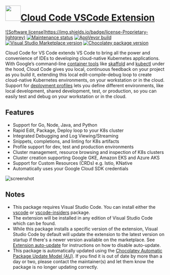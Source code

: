 ﻿# [<img src="https://cdn.jsdelivr.net/gh/dgalbraith/chocolatey-packages@TODO/icons/vscode-cloud-code.png" width="48" height="48" />Cloud Code VSCode Extension](<https://chocolatey.org/packages/vscode-cloud-code>)

[![Software license]https://img.shields.io/badge/license-Proprietary-lightgrey)](https://cloud.google.com/terms/plugins/)
[![Maintenance status](https://img.shields.io/badge/maintained%3F-yes-green.svg)](https://github.com/dgalbraith/chocolatey-packages/graphs/commit-activity)
[![AppVeyor build](https://img.shields.io/appveyor/ci/dgalbraith/chocolatey-packages)](https://ci.appveyor.com/project/dgalbraith/chocolatey-packages)
[![Visual Studio Marketplace version](https://img.shields.io/visual-studio-marketplace/v/GoogleCloudTools.cloudcode?label=Marketplace)](https://marketplace.visualstudio.com/items?itemName=GoogleCloudTools.cloudcode)
[![Chocolatey package version](https://img.shields.io/chocolatey/v/vscode-cloud-code?label=Chocolatey)](https://chocolatey.org/packages/vscode-cloud-code)

Cloud Code for VS Code extends VS Code to bring all the power and convenience of IDEs to developing cloud-native Kubernetes applications. With Google’s command-line [container tools](https://github.com/GoogleContainerTools) like [skaffold](https://skaffold.dev/) and [kubectl](https://kubernetes.io/docs/tasks/tools/install-kubectl/) under the hood, Cloud Code gives you local, continuous feedback on your project as you build it, extending this local edit-compile-debug loop to create cloud-native Kubernetes environments, on your workstation or in the cloud. Support for [deployment profiles](https://skaffold.dev/docs/how-tos/profiles/) lets you define different environments, like local development, shared development, test, or production, so you can easily test and debug on your workstation or in the cloud.

## Features

* Support for Go, Node, Java, and Python
* Rapid Edit, Package, Deploy loop to your K8s cluster
* Integrated Debugging and Log Viewing/Streaming
* Snippets, completions, and linting for K8s artifacts
* Profile support for dev, test and production environments
* Cluster management, resource browsing and inspection of K8s clusters
* Cluster creation supporting Google GKE, Amazon EKS and Azure AKS
* Support for Custom Resources (CRDs) e.g. Istio, KNative
* Automatically uses your Google Cloud SDK credentials

![screenshot](https://cdn.jsdelivr.net/gh/dgalbraith/chocolatey-packages@TODO/automatic/vscode-cloud-code/screenshot.png)

## Notes

* This package requires Visual Studio Code.
  You can install either the [vscode](https://chocolatey.org/packages/vscode) or [vscode-insiders](https://chocolatey.org/packages/vscode-insiders) package.
* The extension will be installed in any edition of Visual Studio Code which can be found.
* While this package installs a specific version of the extension, Visual Studio Code by default will update the extension to the latest version on startup
  if there's a newer version available on the marketplace.
  See [Extension auto-update](https://code.visualstudio.com/docs/editor/extension-gallery#_extension-autoupdate) for instructions on how to disable auto-update.
* This package is automatically updated using the [Chocolatey Automatic Package Update Model (AU)](https://github.com/majkinetor/au/blob/master/README.md).
  If you find it is out of date by more than a day or two, please contact the maintainer(s) and let them know the package is no longer updating correctly.
